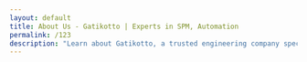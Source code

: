 ```yaml
---
layout: default
title: About Us - Gatikotto | Experts in SPM, Automation
permalink: /123
description: "Learn about Gatikotto, a trusted engineering company specializing in SPM, automation, conveyors, dies, jigs, and rubber & plastic parts. Precision, innovation, and quality define us"
---
```

